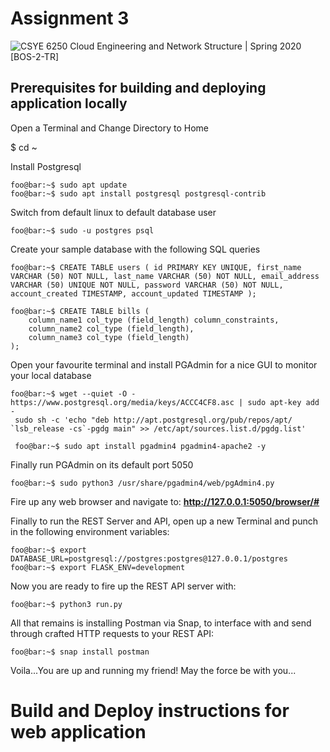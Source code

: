 # Assignment 3

![CSYE 6250 Cloud Engineering and Network Structure | Spring 2020 [BOS-2-TR]](https://assets.postman.com/postman-docs/ramen-app.png)


## Prerequisites for building and deploying application locally

Open a Terminal and Change Directory to Home

$ cd ~

Install Postgresql


```console
foo@bar:~$ sudo apt update
foo@bar:~$ sudo apt install postgresql postgresql-contrib
```

Switch from default linux to  default database user
```console
foo@bar:~$ sudo -u postgres psql
```

Create your sample database with the following SQL queries
```console
foo@bar:~$ CREATE TABLE users ( id PRIMARY KEY UNIQUE, first_name VARCHAR (50) NOT NULL, last_name VARCHAR (50) NOT NULL, email_address VARCHAR (50) UNIQUE NOT NULL, password VARCHAR (50) NOT NULL, account_created TIMESTAMP, account_updated TIMESTAMP );

foo@bar:~$ CREATE TABLE bills (
    column_name1 col_type (field_length) column_constraints,
    column_name2 col_type (field_length),
    column_name3 col_type (field_length)
);
```

Open your favourite terminal and install PGAdmin for a nice GUI to monitor your local database

```console
foo@bar:~$ wget --quiet -O - https://www.postgresql.org/media/keys/ACCC4CF8.asc | sudo apt-key add -
 sudo sh -c 'echo "deb http://apt.postgresql.org/pub/repos/apt/ `lsb_release -cs`-pgdg main" >> /etc/apt/sources.list.d/pgdg.list'

 foo@bar:~$ sudo apt install pgadmin4 pgadmin4-apache2 -y
```

Finally run PGAdmin on its default port 5050
```console
foo@bar:~$ sudo python3 /usr/share/pgadmin4/web/pgAdmin4.py
```

Fire up any web browser and navigate to:
<b> http://127.0.0.1:5050/browser/# </b>

Finally to run the REST Server and API, open up a new Terminal and punch in the following environment variables:

```console
foo@bar:~$ export DATABASE_URL=postgresql://postgres:postgres@127.0.0.1/postgres
foo@bar:~$ export FLASK_ENV=development
```

Now you are ready to fire up the REST API server with:
```console
foo@bar:~$ python3 run.py
```

All that remains is installing Postman via Snap, to interface with and send through crafted HTTP requests to your REST API:

```console
foo@bar:~$ snap install postman
```

Voila...You are up and running my friend! May the force be with you...

# Build and Deploy instructions for web application

